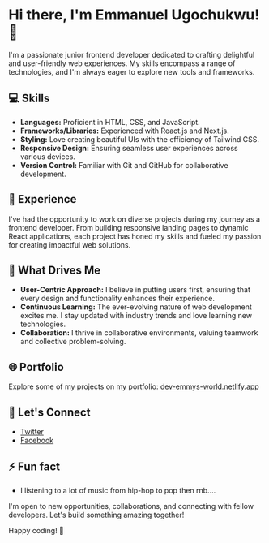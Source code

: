 # Hi there, I'm Emmanuel Ugochukwu! 👋

I'm a passionate junior frontend developer dedicated to crafting delightful and user-friendly web experiences. My skills encompass a range of technologies, and I'm always eager to explore new tools and frameworks.

## 💻 Skills

- **Languages:** Proficient in HTML, CSS, and JavaScript.
- **Frameworks/Libraries:** Experienced with React.js and Next.js.
- **Styling:** Love creating beautiful UIs with the efficiency of Tailwind CSS.
- **Responsive Design:** Ensuring seamless user experiences across various devices.
- **Version Control:** Familiar with Git and GitHub for collaborative development.

## 🚀 Experience

I've had the opportunity to work on diverse projects during my journey as a frontend developer. From building responsive landing pages to dynamic React applications, each project has honed my skills and fueled my passion for creating impactful web solutions.

## 🌟 What Drives Me

- **User-Centric Approach:** I believe in putting users first, ensuring that every design and functionality enhances their experience.
- **Continuous Learning:** The ever-evolving nature of web development excites me. I stay updated with industry trends and love learning new technologies.
- **Collaboration:** I thrive in collaborative environments, valuing teamwork and collective problem-solving.

## 🌐 Portfolio

Explore some of my projects on my portfolio: [dev-emmys-world.netlify.app](https://dev-emmys-world.netlify.app/)

## 📱 Let's Connect

- [Twitter](https://twitter.com/9Gunna9)
- [Facebook](https://web.facebook.com/Emmaugo.214)

## ⚡ Fun fact

- I listening to a lot of music from hip-hop to pop then rnb....


I'm open to new opportunities, collaborations, and connecting with fellow developers. Let's build something amazing together!

Happy coding! 🚀

